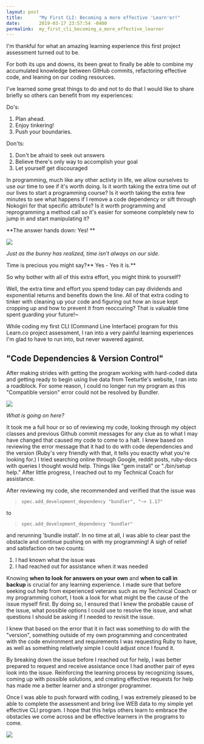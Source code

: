```yaml
---
layout: post
title:      "My First CLI: Becoming a more effective 'Learn'er!"
date:       2019-03-17 23:57:54 -0400
permalink:  my_first_cli_becoming_a_more_effective_learner
---
```



I'm thankful for what an amazing learning experience this first project assessment turned out to be.

For both its ups and downs, its been great to finally be able to combine my accumulated knowledge between GitHub commits, refactoring effective code, and leaning on our coding resources.

I've learned some great things to do and not to do that I would like to share briefly so others can benefit from my experiences:

Do's:
1. Plan ahead.
2. Enjoy tinkering!
3. Push your boundaries.

Don'ts:
1. Don't be afraid to seek out answers
2. Believe there's only way to accomplish your goal
3. Let yourself get discouraged

In programming, much like any other activty in life, we allow ourselves to use our time to see if it's worth doing. Is it worth taking the extra time out of our lives to start a programming course? Is it worth taking the extra few minutes to see what happens if I remove a code dependency or sift through Nokogiri for that specific attribute? Is it worth programming and reprogramming a method call so it's easier for someone completely new to jump in and start manipulating it?

**The answer hands down: Yes!
**

![](https://i.imgur.com/pzNYJds.png)

*Just as the bunny has realized, time isn't always on our side.*

Time is precious you might say?** Yes - Yes it is.**

So why bother with all of this extra effort, you might think to yourself?

Well, the extra time and effort you spend today can pay dividends and exponential returns and benefits down the line. All of that extra coding to tinker with cleaning up your code and figuring out how an issue kept cropping up and how to prevent it from reoccuring? That is valuable time spent guarding your future!~

While coding my first CLI (Command Line Interface) program for this Learn.co project assessment, I ran into a very painful learning experiences I'm glad to have to run into, but never wavered against.

## "Code Dependencies & Version Control" 
After making strides with getting the program working with hard-coded data and getting ready to begin using live data from Teeturtle's website, I ran into a roadblock. For some reason, I could no longer run my program as this "Compatible version" error could not be resolved by Bundler.

![](https://i.imgur.com/PbjUtkA.png)

*What is going on here?*

It took me a full hour or so of reviewing my code, looking through my object classes and previous Github commit messages for any clue as to what I may have changed that caused my code to come to a halt. I knew based on reviewing the error message that it had to do with code dependencies and the version (Ruby's very friendly with that, it tells you exactly what you're looking for.) I tried searching online through Google, reddit posts, ruby-docs with queries I thought would help. Things like "gem install" or "./bin/setup help." After little progress, I reached out to my Technical Coach for assistance.

After reviewing my code, she recommended and verified that the issue was 
> `spec.add_development_dependency "bundler", "~> 1.17"` 

to   
> `spec.add_development_dependency "bundler"`

and rerunning 'bundle install'. In no time at all, I was able to clear past the obstacle and continue pushing on with my programming! A sigh of relief and satisfaction on two counts:

1. I had known what the issue was
2. I had reached out for assistance when it was needed

Knowing **when to look for answers on your own** and **when to call in backup** is crucial for any learning experience. I made sure that before seeking out help from experienced veterans such as my Technical Coach or my programming cohort, I took a look for what might be the cause of the issue myself first. By doing so, I ensured that I knew the probable cause of the issue, what possible options I could use to resolve the issue, and what questions I should be asking if I needed to revisit the issue.

I knew that based on the error that it in fact was something to do with the "version", something outside of my own programming and concentrated with the code environment and requirements I was requesting Ruby to have, as well as something relatively simple I could adjust once I found it.

By breaking down the issue before I reached out for help, I was better prepared to request and receive assistance once I had another pair of eyes look into the issue. Reinforcing the learning process by recognizing issues, coming up with possible solutions, and creating effective requests for help has made me a better learner and a stronger programmer.

Once I was able to push forward with coding, I was extremely pleased to be able to complete the assessment and bring live WEB data to my simple yet effective CLI program. I hope that this helps others learn to embrace the obstacles we come across and be effective learners in the programs to come.

![](https://i.imgur.com/P3vzy2z.png)


